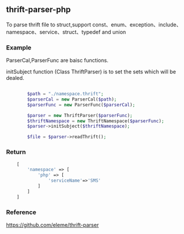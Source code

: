 ## thrift-parser-php

To parse thrift file to struct,support const、enum、exception、include、namespace、service、struct、typedef and union

### Example

ParserCal,ParserFunc are baisc functions.

initSubject function (Class ThriftParser) is to set the sets which will be dealed.

```php

        $path = "./namespace.thrift";
        $parserCal = new ParserCal($path);
        $parserFunc = new ParserFunc($parserCal);

        $parser = new ThriftParser($parserFunc);
        $thriftNamespace = new ThriftNamespace($parserFunc);
        $parser->initSubject($thriftNamespace);

        $file = $parser->readThrift();

```

### Return

```php
    [
        'namespace' => [
            'php' => [
                'serviceName'=>'SMS'
            ]
        ]
    ]

```


### Reference

https://github.com/eleme/thrift-parser

